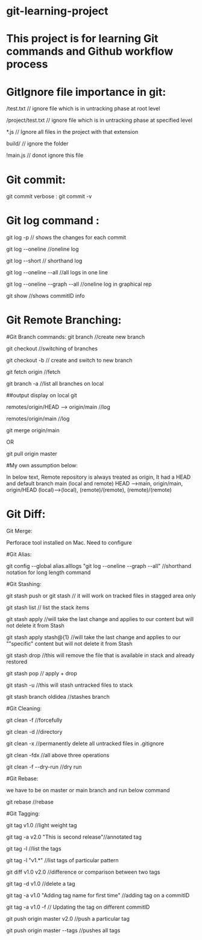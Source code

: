 # git-learning-project
This project is for learning Git commands and Github workflow process
========================================================================================
# GitIgnore file importance in git:

/test.txt           // ignore file which is in untracking phase at root level

/project/test.txt   // ignore file which is in untracking phase at specified level

 *.js               // Ignore all files in the project with that extension

 build/             // ignore the folder

 !main.js           // donot ignore this file


# Git commit:

git commit verbose : git commit -v


# Git log command :

git log -p // shows the changes for each commit

git log --oneline //oneline log

git log --short // shorthand log

git log --oneline --all //all logs in one line

git log --oneline --graph --all //oneline log in graphical rep

git show <commitID> //shows commitID info


# Git Remote Branching:

#Git Branch commands:
git branch <branch-name> //create new branch

git checkout <branch-name> //switching of branches

git checkout -b <brnach-name> // create and switch to new branch

git fetch origin //fetch

git branch -a //list all branches on local

##output display on local git

remotes/origin/HEAD --> origin/main //log

remotes/origin/main //log

git merge origin/main

OR

git pull origin master


#My own assumption below:

In below text, Remote repository is always treated as origin,
It had a HEAD and default branch main (local and remote)
HEAD -->main, origin/main, origin/HEAD
(local)-->(local), (remote)/(remote), (remote)/(remote)


# Git Diff:

Git Merge:

Perforace tool installed on Mac. Need to configure

#Git Alias:

git config --global alias.alllogs "git log --oneline --graph --all" //shorthand
notation for long length command


#Git Stashing:

git stash push or git stash // it will work on tracked files in stagged area only

git stash list // list the stack items

git stash apply //will take the last change and applies to our content but will not delete it from Stash

git stash apply stash@{1} //will take the last change and applies to our ""specific" content but will not delete it from Stash

git stash drop //this will remove the file that is available in stack and already restored

git stash pop // apply + drop

git stash -u //this will stash untracked files to stack

git stash branch oldidea //stashes branch


#Git Cleaning:

git clean -f  //forcefully

git clean -d //directory

git clean -x //permanently delete all untracked files in .gitignore

git clean -fdx //all above three operations

git clean -f --dry-run //dry run


#Git Rebase:

we have to be on master or main branch and run below command

git rebase <feature1-branch> //rebase


#Git Tagging:

git tag v1.0 //light weight tag

git tag -a v2.0 "This is second release"//annotated tag

git tag -l //list the tags

git tag -l "v1.*" //list tags of particular pattern

git diff v1.0 v2.0 //difference or comparison between two tags

git tag -d v1.0 //delete a tag

git tag -a v1.0 <FirstcommitID> "Adding tag name for first time" //adding tag on a commitID

git tag -a v1.0 -f <SecondcommitID> // Updating the tag on different commitID

git push origin master v2.0 //push a particular tag

git push origin master --tags //pushes all tags
